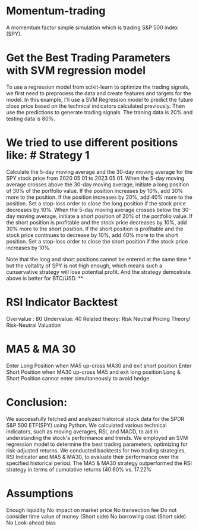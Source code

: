 # Momentum-trading
A momemtum factor simple simulation which is trading S&amp;P 500 index (SPY).

# Get the Best Trading Parameters with SVM regression model
To use a regression model from scikit-learn to optimize the trading signals, we first need to preprocess the data and create features and targets for the model. In this example, I'll use a SVM Regression model to predict the future close price based on the technical indicators calculated previously. Then use the predictions to generate trading signals. The traning data is 20% and testing data is 80%.

# We tried to use different positions like: # Strategy 1

Calculate the 5-day moving average and the 30-day moving average for the SPY stock price from 2020 05 01 to 2023 05 01. When the 5-day moving average crosses above the 30-day moving average, initiate a long position of 30% of the portfolio value. If the position increases by 10%, add 30% more to the position. If the position increases by 20%, add 40% more to the position. Set a stop-loss order to close the long position if the stock price decreases by 10%. When the 5-day moving average crosses below the 30-day moving average, initiate a short position of 20% of the portfolio value. If the short position is profitable and the stock price decreases by 10%, add 30% more to the short position. If the short position is profitable and the stock price continues to decrease by 10%, add 40% more to the short position. Set a stop-loss order to close the short position if the stock price increases by 10%.

Note that the long and short positions cannot be entered at the same time * but the voltality of SPY is not high enough, which means such a cunservative strategy will lose potential profit. And the strategy demostrate above is better for BTC/USD. **

# RSI Indicator Backtest
Overvalue : 80
Undervalue: 40
Related theory: Risk Neutral Pricing Theory/ Risk-Neutral Valuation

# MA5 & MA 30
Enter Long Position when MA5 up-cross MA30 and exit short position
Enter Short Position when MA30 up-cross MA5 and exit long position
Long & Short Position cannot enter simultaneously to avoid hedge

# Conclusion:
We successfully fetched and analyzed historical stock data for the SPDR S&P 500 ETF(SPY) using Python.
We calculated various technical indicators, such as moving averages, RSI, and MACD, to aid in understanding the stock's performance and trends.
We employed an SVM regression model to determine the best trading parameters, optimizing for risk-adjusted returns.
We conducted backtests for two trading strategies, RSI Indicator and MA5 & MA30, to evaluate their performance over the specified historical period.
The MA5 & MA30 strategy outperformed the RSI strategy in terms of cumulative returns (40.60% vs. 17.22%

# Assumptions
Enough liquidity
No impact on market price
No transection fee
Do not consider time value of money (Short side)
No borrowing cost (Short side)
No Look-ahead bias
